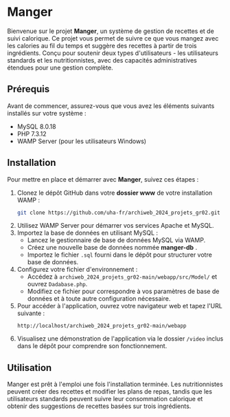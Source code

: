 # Manger

Bienvenue sur le projet **Manger**, un système de gestion de recettes et de suivi calorique.
Ce projet vous permet de suivre ce que vous mangez avec les calories au fil du temps et suggère des recettes à partir de trois ingrédients.
Conçu pour soutenir deux types d'utilisateurs - les utilisateurs standards et les nutritionnistes, avec des capacités administratives étendues pour une gestion complète.

## Prérequis

Avant de commencer, assurez-vous que vous avez les éléments suivants installés sur votre système :

- MySQL 8.0.18
- PHP 7.3.12
- WAMP Server (pour les utilisateurs Windows)

## Installation

Pour mettre en place et démarrer avec **Manger**, suivez ces étapes :

1. Clonez le dépôt GitHub dans votre **dossier www** de votre installation WAMP :
    ```bash
    git clone https://github.com/uha-fr/archiweb_2024_projets_gr02.git
    ```
2. Utilisez WAMP Server pour démarrer vos services Apache et MySQL.
3. Importez la base de données en utilisant MySQL :
    - Lancez le gestionnaire de base de données MySQL via WAMP.
    - Créez une nouvelle base de données nommée  **manger-db** .
    - Importez le fichier `.sql` fourni dans le dépôt pour structurer votre base de données.
4. Configurez votre fichier d'environnement :
    - Accédez à `archiweb_2024_projets_gr02-main/webapp/src/Model/` et ouvrez `Dadabase.php`.
    - Modifiez ce fichier pour correspondre à vos paramètres de base de données et à toute autre configuration nécessaire.
5. Pour accéder à l'application, ouvrez votre navigateur web et tapez l'URL suivante :
    ```url
    http://localhost/archiweb_2024_projets_gr02-main/webapp
    ```
7. Visualisez une démonstration de l'application via le dossier `/video` inclus dans le dépôt pour comprendre son fonctionnement.

## Utilisation

Manger est prêt à l'emploi une fois l'installation terminée.
Les nutritionnistes peuvent créer des recettes et modifier les plans de repas,
tandis que les utilisateurs standards peuvent suivre leur consommation calorique et obtenir des suggestions de recettes basées sur trois ingrédients.
